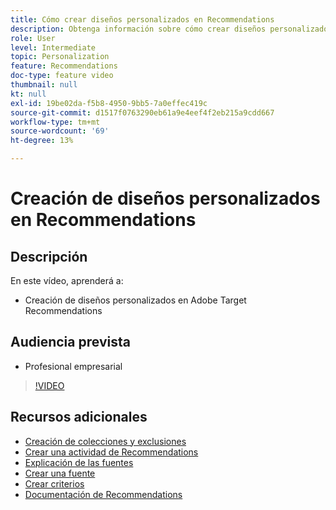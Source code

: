 ```yaml
---
title: Cómo crear diseños personalizados en Recommendations
description: Obtenga información sobre cómo crear diseños personalizados en Adobe Target Recommendations.
role: User
level: Intermediate
topic: Personalization
feature: Recommendations
doc-type: feature video
thumbnail: null
kt: null
exl-id: 19be02da-f5b8-4950-9bb5-7a0effec419c
source-git-commit: d1517f0763290eb61a9e4eef4f2eb215a9cdd667
workflow-type: tm+mt
source-wordcount: '69'
ht-degree: 13%

---
```


# Creación de diseños personalizados en Recommendations

## Descripción

En este vídeo, aprenderá a:

* Creación de diseños personalizados en Adobe Target Recommendations

## Audiencia prevista

* Profesional empresarial

>[!VIDEO](https://video.tv.adobe.com/v/27687?quality=12)

## Recursos adicionales

* [Creación de colecciones y exclusiones](create-collections-and-exclusions.md)
* [Crear una actividad de Recommendations](create-a-recommendations-activity.md)
* [Explicación de las fuentes](understanding-feeds.md)
* [Crear una fuente](create-a-feed.md)
* [Crear criterios](create-criteria.md)
* [Documentación de Recommendations](https://experienceleague.adobe.com/docs/target/using/recommendations/recommendations.html?lang=en)
